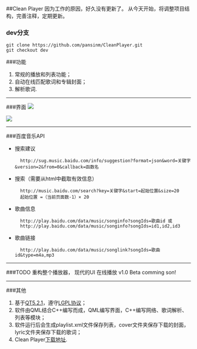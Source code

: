 ##Clean Player
因为工作的原因，好久没有更新了。
从今天开始，将调整项目结构，完善注释，定期更新。

### dev分支
	
	git clone https://github.com/pansinm/CleanPlayer.git
	git checkout dev

###功能
1. 常规的播放和列表功能；
2. 自动在线匹配歌词和专辑封面；
3. 解析歌词.

***
###界面
![](http://img1.ph.126.net/sLleMK4sypQLGrVt3IO8xg==/755478837591581743.png)

![](http://img2.ph.126.net/a7R7jeCD7mFn80y_vD356Q==/1462262504112166748.png)

***
###百度音乐API
+ 搜索建议

        http://sug.music.baidu.com/info/suggestion?format=json&word=关键字&version=2&from=0&callback=函数名
+ 搜索（需要从html中截取有效信息）
    
        http://music.baidu.com/search?key=关键字&start=起始位置&size=20
        起始位置 =（当前页面数-1）× 20
+ 歌曲信息

        http://play.baidu.com/data/music/songinfo?songIds=歌曲id 或
        http://play.baidu.com/data/music/songinfo?songIds=id1,id2,id3
+ 歌曲链接

        http://play.baidu.com/data/music/songlink?songIds=歌曲id&type=m4a,mp3
***
###TODO
重构整个播放器，
现代的UI
在线播放
v1.0 Beta comming son!

***

###其他
1. 基于[QT5.2.1](http://qt-project.org/downloads)，遵守[LGPL协议](http://www.gnu.org/licenses/lgpl.html)；
2. 软件由QML结合C++编写而成，QML编写界面，C++编写网络、歌词解析、列表等模块；
3. 软件运行后会生成playlist.xml文件保存列表，cover文件夹保存下载的封面，lyric文件夹保存下载的歌词；
4. Clean Player[下载地址](http://pan.baidu.com/s/1bns3lld).
